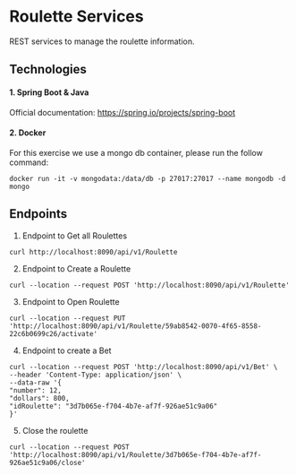 # Roulette Services

REST services to manage the roulette information.

## Technologies

#### 1. Spring Boot & Java
Official documentation: https://spring.io/projects/spring-boot


#### 2. Docker
For this exercise we use a mongo db container, please run the follow command:
```
docker run -it -v mongodata:/data/db -p 27017:27017 --name mongodb -d mongo
```

## Endpoints

1. Endpoint to Get all Roulettes
```
curl http://localhost:8090/api/v1/Roulette
```

2. Endpoint to Create a Roulette
```
curl --location --request POST 'http://localhost:8090/api/v1/Roulette'
```

3. Endpoint to Open Roulette
```
curl --location --request PUT 'http://localhost:8090/api/v1/Roulette/59ab8542-0070-4f65-8558-22c6b0699c26/activate'
```

4. Endpoint to create a Bet
```
curl --location --request POST 'http://localhost:8090/api/v1/Bet' \
--header 'Content-Type: application/json' \
--data-raw '{
"number": 12,
"dollars": 800,
"idRoulette": "3d7b065e-f704-4b7e-af7f-926ae51c9a06"
}'
```

5. Close the roulette
```
curl --location --request POST 'http://localhost:8090/api/v1/Roulette/3d7b065e-f704-4b7e-af7f-926ae51c9a06/close'
```

